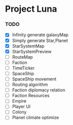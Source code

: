# Project Luna

### TODO

- [x] Infinity generate galaxyMap
- [x] Simply generate Star,Planet
- [x] StarSystemMap
- [x] StarSystemPreview
- [ ] RouteMap
- [ ] Faction
- [ ] TimeTicker
- [ ] SpaceShip
- [ ] SpaceShip movement
- [ ] Routing algorithm
- [ ] Faction diplomacy relation
- [ ] Faction Resources
- [ ] Empire
- [ ] Player UI
- [ ] Colony
- [ ] Planet climate optimize
